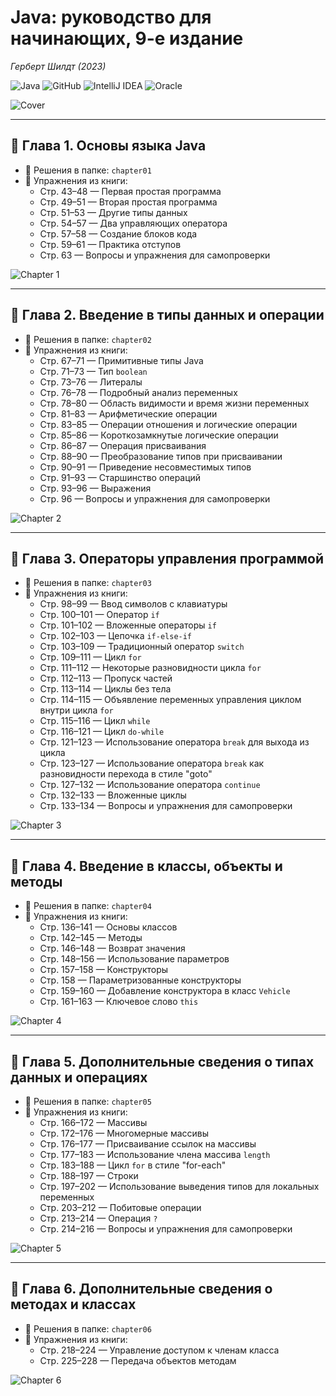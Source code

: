 # Java: руководство для начинающих, 9-е издание
*Герберт Шилдт (2023)*

![Java](https://img.shields.io/badge/java-%23ED8B00.svg?style=for-the-badge&logo=java&logoColor=white)
![GitHub](https://img.shields.io/badge/github-%23121011.svg?style=for-the-badge&logo=github&logoColor=white)
![IntelliJ IDEA](https://img.shields.io/badge/IntelliJIDEA-000000.svg?style=for-the-badge&logo=intellij-idea&logoColor=white)
![Oracle](https://img.shields.io/badge/Oracle-F80000?style=for-the-badge&logo=oracle&logoColor=white)

![Cover](images/cover.png)

---

## 📘 Глава 1. Основы языка Java

- 📂 Решения в папке: `chapter01`
- 📄 Упражнения из книги:
    - Стр. 43–48 — Первая простая программа
    - Стр. 49–51 — Вторая простая программа
    - Стр. 51–53 — Другие типы данных
    - Стр. 54–57 — Два управляющих оператора
    - Стр. 57–58 — Создание блоков кода
    - Стр. 59–61 — Практика отступов
    - Стр. 63 — Вопросы и упражнения для самопроверки

![Chapter 1](images/chapter-01.png)

---

## 📘 Глава 2. Введение в типы данных и операции

- 📂 Решения в папке: `chapter02`
- 📄 Упражнения из книги:
    - Стр. 67–71 — Примитивные типы Java 
    - Стр. 71–73 — Тип `boolean`
    - Стр. 73–76 — Литералы 
    - Стр. 76–78 — Подробный анализ переменных 
    - Стр. 78–80 — Область видимости и время жизни переменных 
    - Стр. 81–83 — Арифметические операции 
    - Стр. 83–85 — Операции отношения и логические операции 
    - Стр. 85–86 — Короткозамкнутые логические операции 
    - Стр. 86–87 — Операция присваивания 
    - Стр. 88–90 — Преобразование типов при присваивании 
    - Стр. 90–91 — Приведение несовместимых типов 
    - Стр. 91–93 — Старшинство операций 
    - Стр. 93–96 — Выражения 
    - Стр. 96 — Вопросы и упражнения для самопроверки

![Chapter 2](images/chapter-02.png)

---

## 📘 Глава 3. Операторы управления программой

- 📂 Решения в папке: `chapter03`
- 📄 Упражнения из книги:
    - Стр. 98–99 — Ввод символов с клавиатуры
    - Стр. 100–101 — Оператор `if`
    - Стр. 101–102 — Вложенные операторы `if`
    - Стр. 102–103 — Цепочка `if-else-if`
    - Стр. 103–109 — Традиционный оператор `switch`
    - Стр. 109–111 — Цикл `for`
    - Стр. 111–112 — Некоторые разновидности цикла `for`
    - Стр. 112–113 — Пропуск частей
    - Стр. 113–114 — Циклы без тела
    - Стр. 114–115 — Объявление переменных управления циклом внутри цикла `for`
    - Стр. 115–116 — Цикл `while`
    - Стр. 116–121 — Цикл `do-while`
    - Стр. 121–123 — Использование оператора `break` для выхода из цикла
    - Стр. 123–127 — Использование оператора `break` как разновидности перехода в стиле "goto"
    - Стр. 127–132 — Использование оператора `continue`
    - Стр. 132–133 — Вложенные циклы
    - Стр. 133–134 — Вопросы и упражнения для самопроверки

![Chapter 3](images/chapter-03.png)

---

## 📘 Глава 4. Введение в классы, объекты и методы

- 📂 Решения в папке: `chapter04`
- 📄 Упражнения из книги:
    - Стр. 136–141 — Основы классов
    - Стр. 142–145 — Методы
    - Стр. 146–148 — Возврат значения
    - Стр. 148–156 — Использование параметров
    - Стр. 157–158 — Конструкторы
    - Стр. 158 — Параметризованные конструкторы
    - Стр. 159–160 — Добавление конструктора в класс `Vehicle`
    - Стр. 161–163 — Ключевое слово `this`

![Chapter 4](images/chapter-04.png)

---

## 📘 Глава 5. Дополнительные сведения о типах данных и операциях

- 📂 Решения в папке: `chapter05`
- 📄 Упражнения из книги:
    - Стр. 166–172 — Массивы
    - Стр. 172–176 — Многомерные массивы
    - Стр. 176–177 — Присваивание ссылок на массивы
    - Стр. 177–183 — Использование члена массива `length`
    - Стр. 183–188 — Цикл `for` в стиле "for-each"
    - Стр. 188–197 — Строки
    - Стр. 197–202 — Использование выведения типов для локальных переменных
    - Стр. 203–212 — Побитовые операции
    - Стр. 213–214 — Операция `?`
    - Стр. 214–216 — Вопросы и упражнения для самопроверки

![Chapter 5](images/chapter-05.png)

---

## 📘 Глава 6. Дополнительные сведения о методах и классах

- 📂 Решения в папке: `chapter06`
- 📄 Упражнения из книги:
    - Стр. 218–224 — Управление доступом к членам класса
    - Стр. 225–228 — Передача объектов методам

![Chapter 6](images/chapter-06.png)
